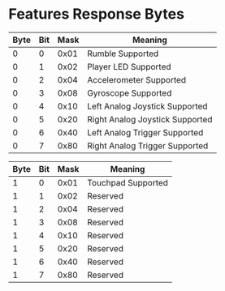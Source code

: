 
# Features Response Bytes

| Byte | Bit | Mask | Meaning |
|----|----|----|----|
| 0 | 0 | 0x01 | Rumble Supported |
| 0 | 1 | 0x02 | Player LED Supported |
| 0 | 2 | 0x04 | Accelerometer Supported |
| 0 | 3 | 0x08 | Gyroscope Supported |
| 0 | 4 | 0x10 | Left Analog Joystick Supported |
| 0 | 5 | 0x20 | Right Analog Joystick Supported |
| 0 | 6 | 0x40 | Left Analog Trigger Supported |
| 0 | 7 | 0x80 | Right Analog Trigger Supported |



| Byte | Bit | Mask | Meaning |
|----|----|----|----|
| 1 | 0 | 0x01 | Touchpad Supported |
| 1 | 1 | 0x02 | Reserved |
| 1 | 2 | 0x04 | Reserved |
| 1 | 3 | 0x08 | Reserved |
| 1 | 4 | 0x10 | Reserved |
| 1 | 5 | 0x20 | Reserved |
| 1 | 6 | 0x40 | Reserved |
| 1 | 7 | 0x80 | Reserved |

